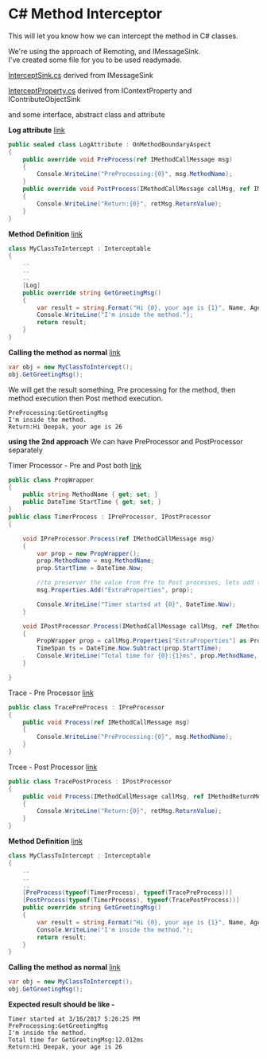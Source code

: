 # C# Method Interceptor

This will let you know how we can intercept the method in C# classes. 

We're using the approach of Remoting, and IMessageSink.  
I've created some file for you to be used readymade.

[InterceptSink.cs](https://github.com/stdeepak22/CSharp_Method_Interceptor/blob/master/MyInterceptor/other/InterceptSink.cs) derived from IMessageSink

[InterceptProperty.cs](https://github.com/stdeepak22/CSharp_Method_Interceptor/blob/master/MyInterceptor/other/InterceptProperty.cs) derived from IContextProperty and IContributeObjectSink

and some interface, abstract class and attribute

**Log attribute** [link](https://github.com/stdeepak22/CSharp_Method_Interceptor/blob/master/MyInterceptor/attr/Log.cs)
```c#
public sealed class LogAttribute : OnMethodBoundaryAspect
{
    public override void PreProcess(ref IMethodCallMessage msg)
    {
        Console.WriteLine("PreProcessing:{0}", msg.MethodName);
    }
    public override void PostProcess(IMethodCallMessage callMsg, ref IMethodReturnMessage retMsg)
    {
        Console.WriteLine("Return:{0}", retMsg.ReturnValue);
    }
}
```

**Method Definition** [link](https://github.com/stdeepak22/CSharp_Method_Interceptor/blob/master/MyInterceptor/MyClassToIntercept.cs)
```c#
class MyClassToIntercept : Interceptable
{    
    ..
    ..
    ..
    [Log]
    public override string GetGreetingMsg()
    {
        var result = string.Format("Hi {0}, your age is {1}", Name, Age);
        Console.WriteLine("I'm inside the method.");
        return result;
    }
}
```

**Calling the method as normal** [link](https://github.com/stdeepak22/CSharp_Method_Interceptor/blob/master/MyInterceptor/Program.cs)
```c#
var obj = new MyClassToIntercept();
obj.GetGreetingMsg();
```

We will get the result something, Pre processing for the method, then method execution then Post method execution.  


```
PreProcessing:GetGreetingMsg
I'm inside the method.
Return:Hi Deepak, your age is 26
```



**using the 2nd approach**
We can have PreProcessor and PostProcessor separately 

Timer Processor - Pre and Post both [link](https://github.com/stdeepak22/CSharp_Method_Interceptor/blob/master/MyInterceptor2/attr/TimerProcess.cs)

```c#
public class PropWrapper
{
    public string MethodName { get; set; }
    public DateTime StartTime { get; set; }
}
public class TimerProcess : IPreProcessor, IPostProcessor
{

    void IPreProcessor.Process(ref IMethodCallMessage msg)
    {
        var prop = new PropWrapper();
        prop.MethodName = msg.MethodName;
        prop.StartTime = DateTime.Now;

        //to preserver the value from Pre to Post processes, lets add this as property to Msg
        msg.Properties.Add("ExtraProperties", prop);

        Console.WriteLine("Timer started at {0}", DateTime.Now);
    }

    void IPostProcessor.Process(IMethodCallMessage callMsg, ref IMethodReturnMessage retMsg)
    {
        PropWrapper prop = callMsg.Properties["ExtraProperties"] as PropWrapper;
        TimeSpan ts = DateTime.Now.Subtract(prop.StartTime);
        Console.WriteLine("Total time for {0}:{1}ms", prop.MethodName, ts.TotalMilliseconds);
    }

}
```
Trace - Pre Processor [link](https://github.com/stdeepak22/CSharp_Method_Interceptor/blob/master/MyInterceptor2/attr/TracePreProcess.cs)
```c#
public class TracePreProcess : IPreProcessor
{
    public void Process(ref IMethodCallMessage msg)
    {
        Console.WriteLine("PreProcessing:{0}", msg.MethodName);
    }
}
```

Trcee - Post Processor [link](https://github.com/stdeepak22/CSharp_Method_Interceptor/blob/master/MyInterceptor2/attr/TracePostProcess.cs)
```c#
public class TracePostProcess : IPostProcessor
{
    public void Process(IMethodCallMessage callMsg, ref IMethodReturnMessage retMsg)
    {
        Console.WriteLine("Return:{0}", retMsg.ReturnValue);
    }
}
```

**Method Definition** [link](https://github.com/stdeepak22/CSharp_Method_Interceptor/blob/master/MyInterceptor2/MyClassToIntercept.cs)
```c#
class MyClassToIntercept : Interceptable
{    
    ..
    ..
    ..
    [PreProcess(typeof(TimerProcess), typeof(TracePreProcess))]        
    [PostProcess(typeof(TimerProcess), typeof(TracePostProcess))] 
    public override string GetGreetingMsg()
    {
        var result = string.Format("Hi {0}, your age is {1}", Name, Age);
        Console.WriteLine("I'm inside the method.");
        return result;
    }
}
```

**Calling the method as normal** [link](https://github.com/stdeepak22/CSharp_Method_Interceptor/blob/master/MyInterceptor2/Program.cs)
```c#
var obj = new MyClassToIntercept();
obj.GetGreetingMsg();
```


**Expected result should be like -**
```
Timer started at 3/16/2017 5:26:25 PM
PreProcessing:GetGreetingMsg
I'm inside the method.
Total time for GetGreetingMsg:12.012ms
Return:Hi Deepak, your age is 26
```
